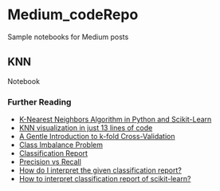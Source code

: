 # Medium_codeRepo
Sample notebooks for Medium posts

## KNN

Notebook

### Further Reading

* [K-Nearest Neighbors Algorithm in Python and Scikit-Learn](https://stackabuse.com/k-nearest-neighbors-algorithm-in-python-and-scikit-learn/)
* [KNN visualization in just 13 lines of code](https://towardsdatascience.com/knn-visualization-in-just-13-lines-of-code-32820d72c6b6)
* [A Gentle Introduction to k-fold Cross-Validation](https://machinelearningmastery.com/k-fold-cross-validation/)
* [Class Imbalance Problem](http://www.chioka.in/class-imbalance-problem/#:~:text=What%20is%20the%20Class%20Imbalance,class%20of%20data%20(negative).)
* [Classification Report](https://www.scikit-yb.org/en/latest/api/classifier/classification_report.html)
* [Precision vs Recall](https://towardsdatascience.com/precision-vs-recall-386cf9f89488#:~:text=Precision%20and%20recall%20are%20two,correctly%20classified%20by%20your%20algorithm)
* [How do I interpret the given classification report?](https://datascience.stackexchange.com/questions/57192/how-do-i-interpret-the-given-classification-report)
* [How to interpret classification report of scikit-learn?](https://datascience.stackexchange.com/questions/64441/how-to-interpret-classification-report-of-scikit-learn)
